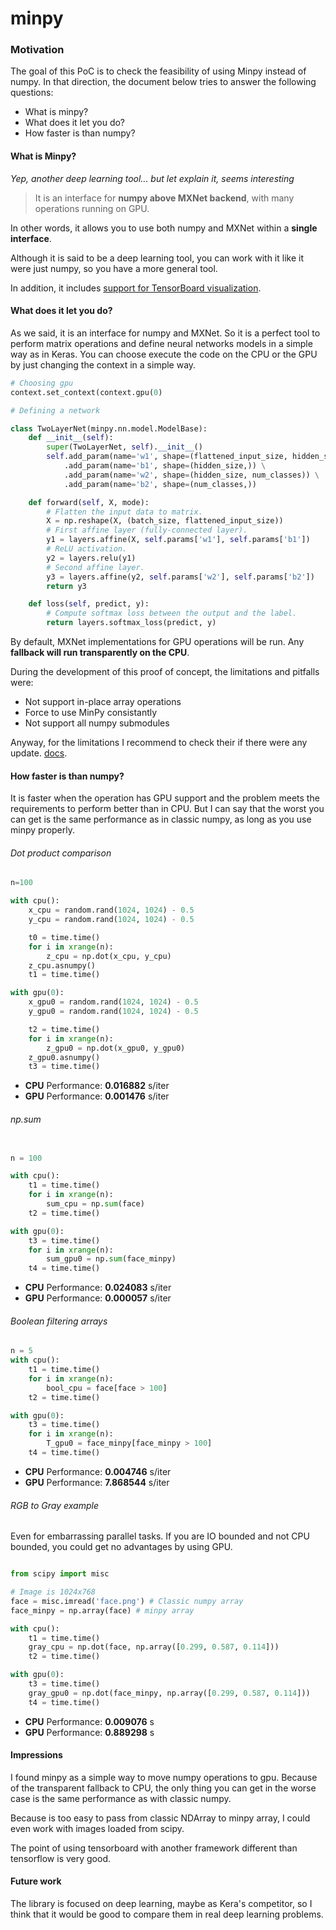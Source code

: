 # minpy

### Motivation

The goal of this PoC is to check the feasibility of using Minpy instead of numpy.
In that direction, the document below tries to answer the following questions:

* What is minpy?
* What does it let you do?
* How faster is than numpy?


#### What is Minpy?

*Yep, another deep learning tool... but let explain it, seems interesting*

>It is an interface for **numpy above MXNet backend**, with many operations running on GPU.

In other words, it allows you to use both numpy and MXNet within a **single interface**.

Although it is said to be a deep learning tool, you can work with it like it were just numpy, so you have a more general tool.

In addition, it includes [support for TensorBoard visualization](http://minpy.readthedocs.io/en/latest/tutorial/visualization_tutorial/minpy_visualization.html).

#### What does it let you do?

As we said, it is an interface for numpy and MXNet. So it is a perfect tool to perform matrix operations and define neural networks models in a simple way as in Keras.
You can choose execute the code on the CPU or the GPU by just changing the context in a simple way.
```python
# Choosing gpu
context.set_context(context.gpu(0)

# Defining a network

class TwoLayerNet(minpy.nn.model.ModelBase):
    def __init__(self):
        super(TwoLayerNet, self).__init__()
        self.add_param(name='w1', shape=(flattened_input_size, hidden_size)) \
            .add_param(name='b1', shape=(hidden_size,)) \
            .add_param(name='w2', shape=(hidden_size, num_classes)) \
            .add_param(name='b2', shape=(num_classes,))

    def forward(self, X, mode):
        # Flatten the input data to matrix.
        X = np.reshape(X, (batch_size, flattened_input_size))
        # First affine layer (fully-connected layer).
        y1 = layers.affine(X, self.params['w1'], self.params['b1'])
        # ReLU activation.
        y2 = layers.relu(y1)
        # Second affine layer.
        y3 = layers.affine(y2, self.params['w2'], self.params['b2'])
        return y3

    def loss(self, predict, y):
        # Compute softmax loss between the output and the label.
        return layers.softmax_loss(predict, y)
```

By default, MXNet implementations for GPU operations will be run. Any **fallback will run transparently on the CPU**.

During the development of this proof of concept, the limitations and pitfalls were:

* Not support in-place array operations
* Force to use MinPy consistantly
* Not support all numpy submodules

Anyway, for the limitations I recommend to check their if there were any update. [docs](http://minpy.readthedocs.io/en/latest/feature/limitation.html).

#### How faster is than numpy?

It is faster when the operation has GPU support and the problem meets the requirements to perform better than in CPU. But I can say that the worst you can get is the same performance as in classic numpy, as long as you use minpy properly.

###### Dot product comparison

```python
n=100

with cpu():
    x_cpu = random.rand(1024, 1024) - 0.5
    y_cpu = random.rand(1024, 1024) - 0.5

    t0 = time.time()
    for i in xrange(n):
        z_cpu = np.dot(x_cpu, y_cpu)
    z_cpu.asnumpy()
    t1 = time.time()

with gpu(0):
    x_gpu0 = random.rand(1024, 1024) - 0.5
    y_gpu0 = random.rand(1024, 1024) - 0.5

    t2 = time.time()
    for i in xrange(n):
        z_gpu0 = np.dot(x_gpu0, y_gpu0)
    z_gpu0.asnumpy()
    t3 = time.time()

```

* **CPU** Performance: **0.016882** s/iter
* **GPU** Performance: **0.001476** s/iter

###### np.sum
```python

n = 100

with cpu():
    t1 = time.time()
    for i in xrange(n):
        sum_cpu = np.sum(face)
    t2 = time.time()

with gpu(0):
    t3 = time.time()
    for i in xrange(n):
        sum_gpu0 = np.sum(face_minpy)
    t4 = time.time()

```

* **CPU** Performance: **0.024083** s/iter
* **GPU** Performance: **0.000057** s/iter

###### Boolean filtering arrays
```python
n = 5
with cpu():
    t1 = time.time()
    for i in xrange(n):
        bool_cpu = face[face > 100]
    t2 = time.time()

with gpu(0):
    t3 = time.time()
    for i in xrange(n):
        T_gpu0 = face_minpy[face_minpy > 100]
    t4 = time.time()
```

* **CPU** Performance: **0.004746** s/iter
* **GPU** Performance: **7.868544** s/iter
###### RGB to Gray example
Even for embarrassing parallel tasks. If you are IO bounded and not CPU bounded, you could get no advantages by using GPU.

```python

from scipy import misc

# Image is 1024x768
face = misc.imread('face.png') # Classic numpy array
face_minpy = np.array(face) # minpy array

with cpu():
    t1 = time.time()
    gray_cpu = np.dot(face, np.array([0.299, 0.587, 0.114]))
    t2 = time.time()

with gpu(0):
    t3 = time.time()
    gray_gpu0 = np.dot(face_minpy, np.array([0.299, 0.587, 0.114]))
    t4 = time.time()

```
* **CPU** Performance: **0.009076** s
* **GPU** Performance: **0.889298** s

#### Impressions

I found minpy as a simple way to move numpy operations to gpu. Because of the transparent fallback to CPU, the only thing you can get in the worse case is the same performance as with classic numpy.

Because is too easy to pass from classic NDArray to minpy array, I could even work with images loaded from scipy.

The point of using tensorboard with another framework different than tensorflow is very good.

#### Future work
The library is focused on deep learning, maybe as Kera's competitor, so I think that it would be good to compare them in real deep learning problems.
